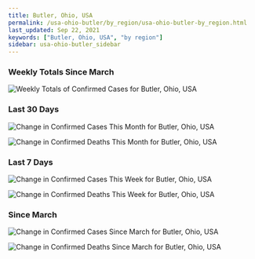 ```yaml
---
title: Butler, Ohio, USA
permalink: /usa-ohio-butler/by_region/usa-ohio-butler-by_region.html
last_updated: Sep 22, 2021
keywords: ["Butler, Ohio, USA", "by region"]
sidebar: usa-ohio-butler_sidebar
---
```


<h3>Weekly Totals Since March</h3>

![Weekly Totals of Confirmed Cases for Butler, Ohio, USA](/covid_tracker/images/graphs/usa-ohio-butler-weekly_totals_graph.png)

<h3>Last 30 Days</h3>

![Change in Confirmed Cases This Month for Butler, Ohio, USA](/covid_tracker/images/graphs/usa-ohio-butler-delta_confirmed-30_days_graph.png)

![Change in Confirmed Deaths This Month for Butler, Ohio, USA](/covid_tracker/images/graphs/usa-ohio-butler-delta_deaths-30_days_graph.png)

<h3>Last 7 Days</h3>

![Change in Confirmed Cases This Week for Butler, Ohio, USA](/covid_tracker/images/graphs/usa-ohio-butler-delta_confirmed-7_days_graph.png)

![Change in Confirmed Deaths This Week for Butler, Ohio, USA](/covid_tracker/images/graphs/usa-ohio-butler-delta_deaths-7_days_graph.png)

<h3>Since March</h3>

![Change in Confirmed Cases Since March for Butler, Ohio, USA](/covid_tracker/images/graphs/usa-ohio-butler-delta_confirmed-since_march_graph.png)

![Change in Confirmed Deaths Since March for Butler, Ohio, USA](/covid_tracker/images/graphs/usa-ohio-butler-delta_deaths-since_march_graph.png)
